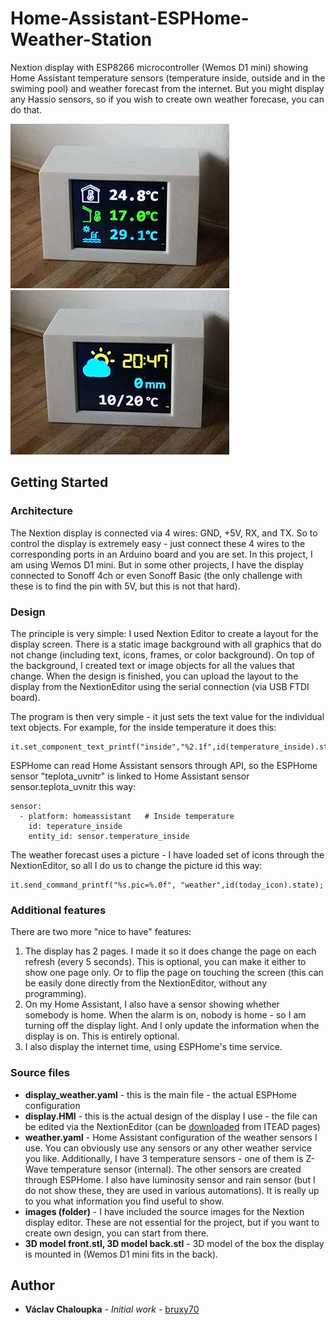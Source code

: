 # Home-Assistant-ESPHome-Weather-Station
Nextion display with ESP8266 microcontroller (Wemos D1 mini) showing Home Assistant temperature sensors (temperature inside, outside and in the swiming pool) and weather forecast from the internet. But you might display any Hassio sensors, so if you wish to create own weather forecase, you can do that.

![Temperatures](/images/1.temperature.jpg "Page 1 - temperature sensors")  ![Forecast](/images/2.forecast.jpg "Page 2 - weather forecast")

## Getting Started

### Architecture

The Nextion display is connected via 4 wires: GND, +5V, RX, and TX. So to control the display is extremely easy - just connect these 4 wires to the corresponding ports in an Arduino board and you are set. In this project, I am using Wemos D1 mini. But in some other projects, I have the display connected to Sonoff 4ch or even Sonoff Basic (the only challenge with these is to find the pin with 5V, but this is not that hard).

### Design

The principle is very simple: I used Nextion Editor to create a layout for the display screen. There is a static image background with all graphics that do not change (including text, icons, frames, or color background). On top of the background, I created text or image objects for all the values that change. When the design is finished, you can upload the layout to the display from the NextionEditor using the serial connection (via USB FTDI board).

The program  is then very simple - it just sets the text value for the individual text objects. For example, for the inside temperature it does this:
```
it.set_component_text_printf("inside","%2.1f",id(temperature_inside).state);
```

ESPHome can read Home Assistant sensors through API, so the ESPHome sensor "teplota_uvnitr" is linked to Home Assistant sensor sensor.teplota_uvnitr this way:
```
sensor:
  - platform: homeassistant   # Inside temperature
    id: teperature_inside
    entity_id: sensor.temperature_inside
```

The weather forecast uses a picture - I have loaded set of icons through the NextionEditor, so all I do us to change the picture id this way:
```
it.send_command_printf("%s.pic=%.0f", "weather",id(today_icon).state);
```

### Additional features

There are two more "nice to have" features:
1. The display has 2 pages. I made it so it does change the page on each refresh (every 5 seconds). This is optional, you can make it either to show one page only. Or to flip the page on touching the screen (this can be easily done directly from the NextionEditor, without any programming).
2. On my Home Assistant, I also have a sensor showing whether somebody is home. When the alarm is on, nobody is home - so I am turning off the display light. And I only update the information when the display is on. This is entirely optional.
3. I also display the internet time, using ESPHome's time service.

### Source files

- **display_weather.yaml** - this is the main file - the actual ESPHome configuration
- **display.HMI** - this is the actual design of the display I use - the file can be edited via the NextionEditor (can be [downloaded](https://nextion.itead.cc/resources/download/nextion-editor/) from ITEAD pages)
- **weather.yaml** - Home Assistant configuration of the weather sensors I use. You can obviously use any sensors or any other weather service you like. Additionally, I have 3 temperature sensors - one of them is Z-Wave temperature sensor (internal). The other sensors are created through ESPHome. I also have luminosity sensor and rain sensor (but I do not show these, they are used in various automations). It is really up to you what information you find useful to show.
- **images (folder)** - I have included the source images for the Nextion display editor. These are not essential for the project, but if you want to create own design, you can start from there.
- **3D model front.stl, 3D model back.stl** - 3D model of the box the display is mounted in (Wemos D1 mini fits in the back).

## Author

* **Václav Chaloupka** - *Initial work* - [bruxy70](https://github.com/bruxy70)
